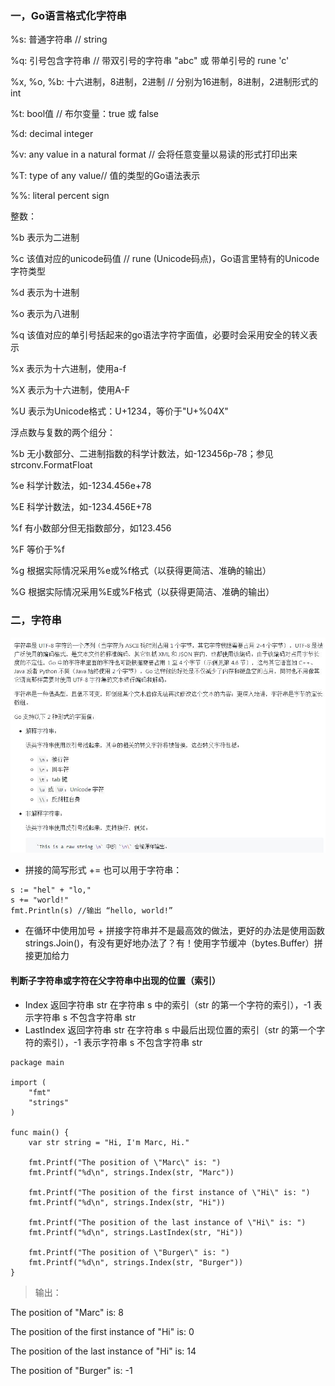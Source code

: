 ### 一，Go语言格式化字符串

%s: 普通字符串 // string

%q: 引号包含字符串 // 带双引号的字符串 "abc" 或 带单引号的 rune 'c'

%x, %o, %b: 十六进制，8进制，2进制 // 分别为16进制，8进制，2进制形式的int

%t: bool值 // 布尔变量：true 或 false

%d: decimal integer

%v: any value in a natural format // 会将任意变量以易读的形式打印出来

%T: type of any value// 值的类型的Go语法表示

%%: literal percent sign

整数：

%b	表示为二进制

%c	该值对应的unicode码值 // rune (Unicode码点)，Go语言里特有的Unicode字符类型

%d	表示为十进制

%o	表示为八进制

%q	该值对应的单引号括起来的go语法字符字面值，必要时会采用安全的转义表示

%x	表示为十六进制，使用a-f

%X	表示为十六进制，使用A-F

%U	表示为Unicode格式：U+1234，等价于"U+%04X"

浮点数与复数的两个组分：

%b	无小数部分、二进制指数的科学计数法，如-123456p-78；参见strconv.FormatFloat

%e	科学计数法，如-1234.456e+78

%E	科学计数法，如-1234.456E+78

%f	有小数部分但无指数部分，如123.456

%F	等价于%f

%g	根据实际情况采用%e或%f格式（以获得更简洁、准确的输出）

%G	根据实际情况采用%E或%F格式（以获得更简洁、准确的输出）

### 二，字符串

![](./images/d7md_a.jpg)

* 拼接的简写形式 += 也可以用于字符串：
```
s := "hel" + "lo,"
s += "world!"
fmt.Println(s) //输出 “hello, world!”
```
* 在循环中使用加号 + 拼接字符串并不是最高效的做法，更好的办法是使用函数 strings.Join()，有没有更好地办法了？有！使用字节缓冲（bytes.Buffer）拼接更加给力

#### 判断子字符串或字符在父字符串中出现的位置（索引）
* Index 返回字符串 str 在字符串 s 中的索引（str 的第一个字符的索引），-1 表示字符串 s 不包含字符串 str
* LastIndex 返回字符串 str 在字符串 s 中最后出现位置的索引（str 的第一个字符的索引），-1 表示字符串 s 不包含字符串 str

```
package main

import (
	"fmt"
	"strings"
)

func main() {
	var str string = "Hi, I'm Marc, Hi."

	fmt.Printf("The position of \"Marc\" is: ")
	fmt.Printf("%d\n", strings.Index(str, "Marc"))

	fmt.Printf("The position of the first instance of \"Hi\" is: ")
	fmt.Printf("%d\n", strings.Index(str, "Hi"))
    
	fmt.Printf("The position of the last instance of \"Hi\" is: ")
	fmt.Printf("%d\n", strings.LastIndex(str, "Hi"))

	fmt.Printf("The position of \"Burger\" is: ")
	fmt.Printf("%d\n", strings.Index(str, "Burger"))
}
```
> 输出：

The position of "Marc" is: 8

The position of the first instance of "Hi" is: 0

The position of the last instance of "Hi" is: 14

The position of "Burger" is: -1